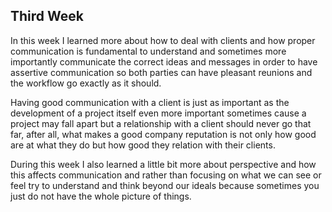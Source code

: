 ## Third Week
In this week I learned more about how to deal with clients and how proper communication is fundamental to understand and sometimes more importantly communicate the correct ideas and messages in order to have assertive communication so both parties can have pleasant reunions and the workflow go exactly as it should. 

Having good communication with a client is just as important as the development of a project itself even more important sometimes cause a project may fall apart but a relationship with a client should never go that far, after all, what makes a good company reputation is not only how good are at what they do but how good they relation with their clients.

During this week I also learned a little bit more about perspective and how this affects communication and rather than focusing on what we can see or feel try to understand and think beyond our ideals because sometimes you just do not have the whole picture of things.

